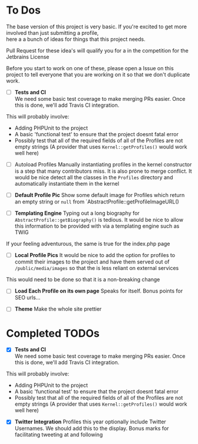 # To Dos

The base version of this project is very basic. If you're excited to get more involved than just submitting a profile,  
here a a bunch of ideas for things that this project needs.

Pull Request for these idea's will qualify you for a in the competition for the Jetbrains License

Before you start to work on one of these, please open a Issue on this project to tell everyone that you are working on it
so that we don't duplicate work.

- [ ] **Tests and CI**  
We need some basic test coverage to make merging PRs easier. Once this is done, we'll add Travis CI integration.

This will probably involve:
 
 * Adding PHPUnit to the project
 * A basic 'functional test' to ensure that the project doesnt fatal error
 * Possibly test that all of the required fields of all of the Profiles are not empty strings (A provider that uses `Kernel::getProfiles()`
   would work well here)
   
- [ ] Autoload Profiles
Manually instantiating profiles in the kernel constructor is a step that many contributors miss. It is also prone to 
merge conflict. It would be nice detect all the classes in the `Profiles` directory and automatically instantiate them in
the kernel
   
- [ ] **Default Profile Pic**
Show some default image for Profiles which return an empty string or `null` from `AbstractProfile::getProfileImageURL()

- [ ] **Templating Engine** 
Typing out a long biography for `AbstractProfile::getBiography()` is tedious. It would be nice to allow this information to
be provided with via a templating engine such as TWIG

If your feeling adventurous, the same is true for the index.php page
   
- [ ] **Local Profile Pics**
It would be nice to add the option for profiles to commit their images to the project and have them served out of
`/public/media/images` so that the is less reliant on external services

This would need to be done so that it is a non-breaking change

- [ ] **Load Each Profile on its own page**
Speaks for itself. Bonus points for SEO urls...

- [ ] **Theme** 
Make the whole site prettier

# Completed TODOs

- [x] **Tests and CI**  
We need some basic test coverage to make merging PRs easier. Once this is done, we'll add Travis CI integration.

This will probably involve:
 
 * Adding PHPUnit to the project
 * A basic 'functional test' to ensure that the project doesnt fatal error
 * Possibly test that all of the required fields of all of the Profiles are not empty strings (A provider that uses `Kernel::getProfiles()`
   would work well here)
   
   
- [x] **Twitter Integration**
Profiles this year optionally include Twitter Usernames. We should add this to the display.
Bonus marks for facilitating tweeting at and following
